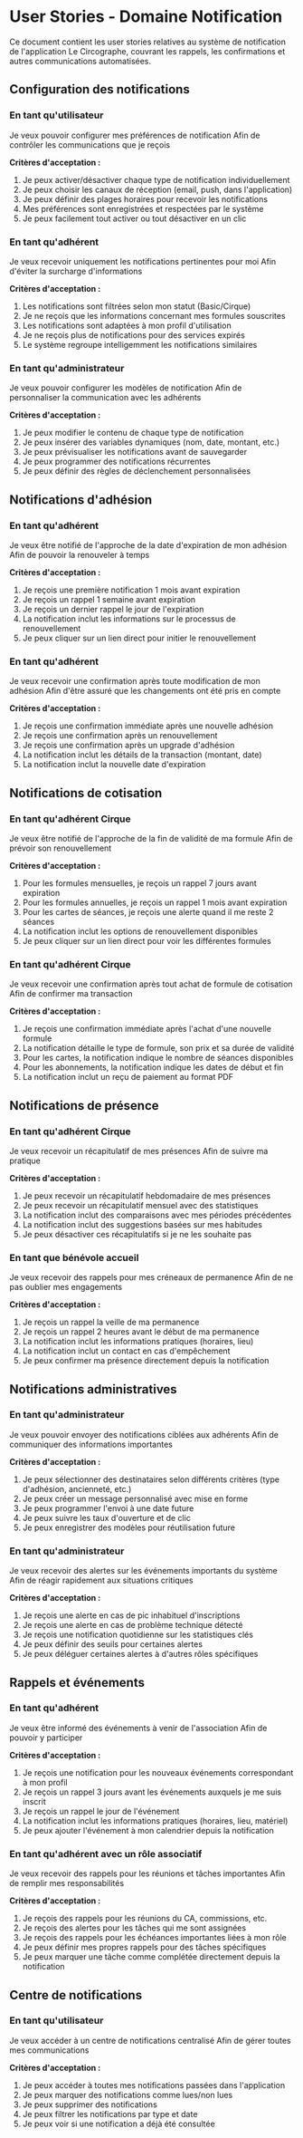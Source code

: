 # User Stories - Domaine Notification

Ce document contient les user stories relatives au système de notification de l'application Le Circographe, couvrant les rappels, les confirmations et autres communications automatisées.

## Configuration des notifications

### En tant qu'utilisateur
Je veux pouvoir configurer mes préférences de notification
Afin de contrôler les communications que je reçois

**Critères d'acceptation :**
1. Je peux activer/désactiver chaque type de notification individuellement
2. Je peux choisir les canaux de réception (email, push, dans l'application)
3. Je peux définir des plages horaires pour recevoir les notifications
4. Mes préférences sont enregistrées et respectées par le système
5. Je peux facilement tout activer ou tout désactiver en un clic

### En tant qu'adhérent
Je veux recevoir uniquement les notifications pertinentes pour moi
Afin d'éviter la surcharge d'informations

**Critères d'acceptation :**
1. Les notifications sont filtrées selon mon statut (Basic/Cirque)
2. Je ne reçois que les informations concernant mes formules souscrites
3. Les notifications sont adaptées à mon profil d'utilisation
4. Je ne reçois plus de notifications pour des services expirés
5. Le système regroupe intelligemment les notifications similaires

### En tant qu'administrateur
Je veux pouvoir configurer les modèles de notification
Afin de personnaliser la communication avec les adhérents

**Critères d'acceptation :**
1. Je peux modifier le contenu de chaque type de notification
2. Je peux insérer des variables dynamiques (nom, date, montant, etc.)
3. Je peux prévisualiser les notifications avant de sauvegarder
4. Je peux programmer des notifications récurrentes
5. Je peux définir des règles de déclenchement personnalisées

## Notifications d'adhésion

### En tant qu'adhérent
Je veux être notifié de l'approche de la date d'expiration de mon adhésion
Afin de pouvoir la renouveler à temps

**Critères d'acceptation :**
1. Je reçois une première notification 1 mois avant expiration
2. Je reçois un rappel 1 semaine avant expiration
3. Je reçois un dernier rappel le jour de l'expiration
4. La notification inclut les informations sur le processus de renouvellement
5. Je peux cliquer sur un lien direct pour initier le renouvellement

### En tant qu'adhérent
Je veux recevoir une confirmation après toute modification de mon adhésion
Afin d'être assuré que les changements ont été pris en compte

**Critères d'acceptation :**
1. Je reçois une confirmation immédiate après une nouvelle adhésion
2. Je reçois une confirmation après un renouvellement
3. Je reçois une confirmation après un upgrade d'adhésion
4. La notification inclut les détails de la transaction (montant, date)
5. La notification inclut la nouvelle date d'expiration

## Notifications de cotisation

### En tant qu'adhérent Cirque
Je veux être notifié de l'approche de la fin de validité de ma formule
Afin de prévoir son renouvellement

**Critères d'acceptation :**
1. Pour les formules mensuelles, je reçois un rappel 7 jours avant expiration
2. Pour les formules annuelles, je reçois un rappel 1 mois avant expiration
3. Pour les cartes de séances, je reçois une alerte quand il me reste 2 séances
4. La notification inclut les options de renouvellement disponibles
5. Je peux cliquer sur un lien direct pour voir les différentes formules

### En tant qu'adhérent Cirque
Je veux recevoir une confirmation après tout achat de formule de cotisation
Afin de confirmer ma transaction

**Critères d'acceptation :**
1. Je reçois une confirmation immédiate après l'achat d'une nouvelle formule
2. La notification détaille le type de formule, son prix et sa durée de validité
3. Pour les cartes, la notification indique le nombre de séances disponibles
4. Pour les abonnements, la notification indique les dates de début et fin
5. La notification inclut un reçu de paiement au format PDF

## Notifications de présence

### En tant qu'adhérent Cirque
Je veux recevoir un récapitulatif de mes présences
Afin de suivre ma pratique

**Critères d'acceptation :**
1. Je peux recevoir un récapitulatif hebdomadaire de mes présences
2. Je peux recevoir un récapitulatif mensuel avec des statistiques
3. La notification inclut des comparaisons avec mes périodes précédentes
4. La notification inclut des suggestions basées sur mes habitudes
5. Je peux désactiver ces récapitulatifs si je ne les souhaite pas

### En tant que bénévole accueil
Je veux recevoir des rappels pour mes créneaux de permanence
Afin de ne pas oublier mes engagements

**Critères d'acceptation :**
1. Je reçois un rappel la veille de ma permanence
2. Je reçois un rappel 2 heures avant le début de ma permanence
3. La notification inclut les informations pratiques (horaires, lieu)
4. La notification inclut un contact en cas d'empêchement
5. Je peux confirmer ma présence directement depuis la notification

## Notifications administratives

### En tant qu'administrateur
Je veux pouvoir envoyer des notifications ciblées aux adhérents
Afin de communiquer des informations importantes

**Critères d'acceptation :**
1. Je peux sélectionner des destinataires selon différents critères (type d'adhésion, ancienneté, etc.)
2. Je peux créer un message personnalisé avec mise en forme
3. Je peux programmer l'envoi à une date future
4. Je peux suivre les taux d'ouverture et de clic
5. Je peux enregistrer des modèles pour réutilisation future

### En tant qu'administrateur
Je veux recevoir des alertes sur les événements importants du système
Afin de réagir rapidement aux situations critiques

**Critères d'acceptation :**
1. Je reçois une alerte en cas de pic inhabituel d'inscriptions
2. Je reçois une alerte en cas de problème technique détecté
3. Je reçois une notification quotidienne sur les statistiques clés
4. Je peux définir des seuils pour certaines alertes
5. Je peux déléguer certaines alertes à d'autres rôles spécifiques

## Rappels et événements

### En tant qu'adhérent
Je veux être informé des événements à venir de l'association
Afin de pouvoir y participer

**Critères d'acceptation :**
1. Je reçois une notification pour les nouveaux événements correspondant à mon profil
2. Je reçois un rappel 3 jours avant les événements auxquels je me suis inscrit
3. Je reçois un rappel le jour de l'événement
4. La notification inclut les informations pratiques (horaires, lieu, matériel)
5. Je peux ajouter l'événement à mon calendrier depuis la notification

### En tant qu'adhérent avec un rôle associatif
Je veux recevoir des rappels pour les réunions et tâches importantes
Afin de remplir mes responsabilités

**Critères d'acceptation :**
1. Je reçois des rappels pour les réunions du CA, commissions, etc.
2. Je reçois des alertes pour les tâches qui me sont assignées
3. Je reçois des rappels pour les échéances importantes liées à mon rôle
4. Je peux définir mes propres rappels pour des tâches spécifiques
5. Je peux marquer une tâche comme complétée directement depuis la notification

## Centre de notifications

### En tant qu'utilisateur
Je veux accéder à un centre de notifications centralisé
Afin de gérer toutes mes communications

**Critères d'acceptation :**
1. Je peux accéder à toutes mes notifications passées dans l'application
2. Je peux marquer des notifications comme lues/non lues
3. Je peux supprimer des notifications
4. Je peux filtrer les notifications par type et date
5. Je peux voir si une notification a déjà été consultée 